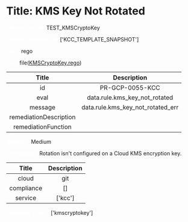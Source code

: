 



# Title: KMS Key Not Rotated


***<font color="white">Master Test Id:</font>*** TEST_KMSCryptoKey

***<font color="white">Master Snapshot Id:</font>*** ['KCC_TEMPLATE_SNAPSHOT']

***<font color="white">type:</font>*** rego

***<font color="white">rule:</font>*** file([KMSCryptoKey.rego])  
  
  
  
  

|Title|Description|
| :---: | :---: |
|id|PR-GCP-0055-KCC|
|eval|data.rule.kms_key_not_rotated|
|message|data.rule.kms_key_not_rotated_err|
|remediationDescription||
|remediationFunction||


***<font color="white">Severity:</font>*** Medium

***<font color="white">Description:</font>*** Rotation isn't configured on a Cloud KMS encryption key.  
  
  

|Title|Description|
| :---: | :---: |
|cloud|git|
|compliance|[]|
|service|['kcc']|


***<font color="white">Resource Types:</font>*** ['kmscryptokey']


[KMSCryptoKey.rego]: https://github.com/prancer-io/prancer-compliance-test/tree/master/google/kcc/KMSCryptoKey.rego
